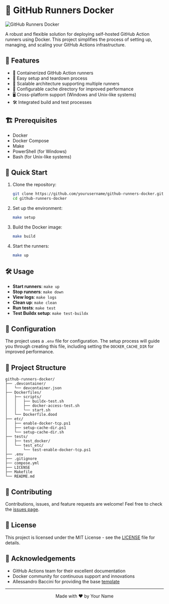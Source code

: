 # 🚀 GitHub Runners Docker

![GitHub Runners Docker](https://img.shields.io/badge/GitHub%20Runners-Docker-blue?style=for-the-badge&logo=docker)

A robust and flexible solution for deploying self-hosted GitHub Action runners using Docker. This project simplifies the process of setting up, managing, and scaling your GitHub Actions infrastructure.

## 🌟 Features

- 🐳 Containerized GitHub Action runners
- 🔄 Easy setup and teardown process
- 🔢 Scalable architecture supporting multiple runners
- 🔧 Configurable cache directory for improved performance
- 🖥️ Cross-platform support (Windows and Unix-like systems)
- 🛠️ Integrated build and test processes

## 🏗️ Prerequisites

- Docker
- Docker Compose
- Make
- PowerShell (for Windows)
- Bash (for Unix-like systems)

## 🚀 Quick Start

1. Clone the repository:
   ```sh
   git clone https://github.com/yourusername/github-runners-docker.git
   cd github-runners-docker
   ```

2. Set up the environment:
   ```sh
   make setup
   ```

3. Build the Docker image:
   ```sh
   make build
   ```

4. Start the runners:
   ```sh
   make up
   ```

## 🛠️ Usage

- **Start runners**: `make up`
- **Stop runners**: `make down`
- **View logs**: `make logs`
- **Clean up**: `make clean`
- **Run tests**: `make test`
- **Test Buildx setup**: `make test-buildx`

## 🔧 Configuration

The project uses a `.env` file for configuration. The setup process will guide you through creating this file, including setting the `DOCKER_CACHE_DIR` for improved performance.

## 📁 Project Structure

```
github-runners-docker/
├── .devcontainer/
│   └── devcontainer.json
├── Dockerfiles/
│   ├── scripts/
│   │   ├── buildx-test.sh
│   │   ├── docker-access-test.sh
│   │   └── start.sh
│   └── Dockerfile.dood
├── etc/
│   ├── enable-docker-tcp.ps1
│   ├── setup-cache-dir.ps1
│   └── setup-cache-dir.sh
├── tests/
│   ├── test_docker/
│   └── test_etc/
│       └── test-enable-docker-tcp.ps1
├── .env
├── .gitignore
├── compose.yml
├── LICENSE
├── Makefile
└── README.md
```

## 🤝 Contributing

Contributions, issues, and feature requests are welcome! Feel free to check the [issues page](https://github.com/yourusername/github-runners-docker/issues).

## 📝 License

This project is licensed under the MIT License - see the [LICENSE](LICENSE) file for details.

## 🙏 Acknowledgements

- GitHub Actions team for their excellent documentation
- Docker community for continuous support and innovations
- Allessandro Baccini for providing the base [template](https://baccini-al.medium.com/how-to-containerize-a-github-actions-self-hosted-runner-5994cc08b9fb)

---

<p align="center">
  Made with ❤️ by Your Name
</p>